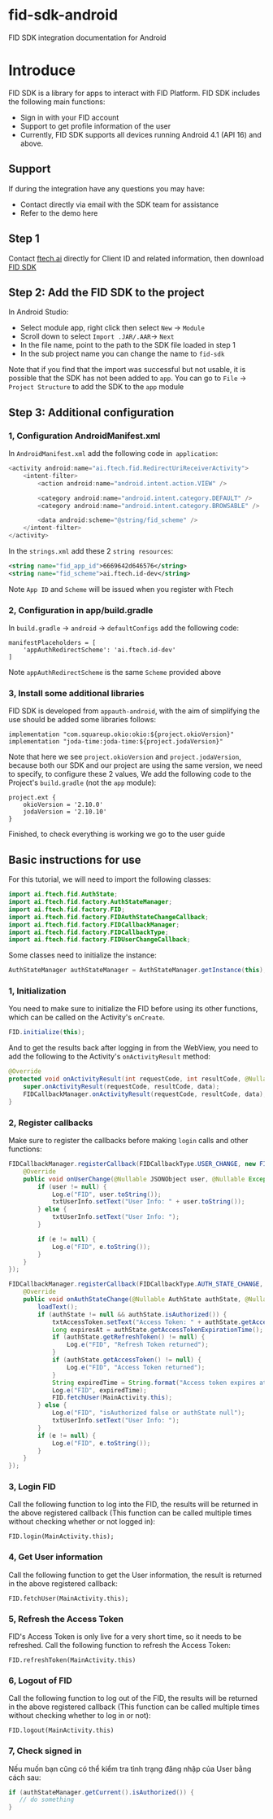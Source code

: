# fid-sdk-android

FID SDK integration documentation for Android

# Introduce
FID SDK is a library for apps to interact with FID Platform. FID SDK includes the following main functions:
- Sign in with your FID account
- Support to get profile information of the user
- Currently, FID SDK supports all devices running Android 4.1 (API 16) and above.

## Support
If during the integration have any questions you may have:

- Contact directly via email with the SDK team for assistance
- Refer to the demo here

## Step 1
Contact [ftech.ai](https://ftech.ai/) directly for Client ID and related information, then download [FID SDK](https://github.com/n76i/fid-sdk-android-demo/raw/main/fid-sdk/fid-sdk-release.aar)
## Step 2: Add the FID SDK to the project
In Android Studio:
- Select module app, right click then select `New` -> `Module`
- Scroll down to select `Import .JAR/.AAR`-> `Next`
- In the file name, point to the path to the SDK file loaded in step 1
- In the sub project name you can change the name to `fid-sdk`

Note that if you find that the import was successful but not usable, it is possible that the SDK has not been added to `app`. You can go to `File` ->` Project Structure` to add the SDK to the `app` module
## Step 3: Additional configuration
### 1, Configuration AndroidManifest.xml
In `AndroidManifest.xml` add the following code in` application`:
```java
<activity android:name="ai.ftech.fid.RedirectUriReceiverActivity">
    <intent-filter>
        <action android:name="android.intent.action.VIEW" />

        <category android:name="android.intent.category.DEFAULT" />
        <category android:name="android.intent.category.BROWSABLE" />

        <data android:scheme="@string/fid_scheme" />
    </intent-filter>
</activity>
```

In the `strings.xml` add these 2 `string resources`:
```xml
<string name="fid_app_id">6669642d646576</string>
<string name="fid_scheme">ai.ftech.id-dev</string>
```

Note `App ID` and `Scheme` will be issued when you register with Ftech
### 2, Configuration in app/build.gradle
In `build.gradle` -> `android` -> `defaultConfigs` add the following code:
```
manifestPlaceholders = [
    'appAuthRedirectScheme': 'ai.ftech.id-dev'
]
```

Note `appAuthRedirectScheme` is the same `Scheme` provided above
### 3, Install some additional libraries
FID SDK is developed from `appauth-android`, with the aim of simplifying the use should be added some libraries follows:
```
implementation "com.squareup.okio:okio:${project.okioVersion}"
implementation "joda-time:joda-time:${project.jodaVersion}"
```

Note that here we see `project.okioVersion` and `project.jodaVersion`, because both our SDK and our project are using the same version, we need to specify, to configure these 2 values, We add the following code to the Project's `build.gradle` (not the `app` module):
```
project.ext {
    okioVersion = '2.10.0'
    jodaVersion = '2.10.10'
}
```
Finished, to check everything is working we go to the user guide

## Basic instructions for use
For this tutorial, we will need to import the following classes:
```java
import ai.ftech.fid.AuthState;
import ai.ftech.fid.factory.AuthStateManager;
import ai.ftech.fid.factory.FID;
import ai.ftech.fid.factory.FIDAuthStateChangeCallback;
import ai.ftech.fid.factory.FIDCallbackManager;
import ai.ftech.fid.factory.FIDCallbackType;
import ai.ftech.fid.factory.FIDUserChangeCallback;
```

Some classes need to initialize the instance:
```java
AuthStateManager authStateManager = AuthStateManager.getInstance(this);
```

### 1, Initialization
You need to make sure to initialize the FID before using its other functions, which can be called on the Activity's `onCreate`.
```java
FID.initialize(this);
```
And to get the results back after logging in from the WebView, you need to add the following to the Activity's `onActivityResult` method:
```java
@Override
protected void onActivityResult(int requestCode, int resultCode, @Nullable Intent data) {
    super.onActivityResult(requestCode, resultCode, data);
    FIDCallbackManager.onActivityResult(requestCode, resultCode, data);
}
```
### 2, Register callbacks
Make sure to register the callbacks before making `login` calls and other functions:
```java
FIDCallbackManager.registerCallback(FIDCallbackType.USER_CHANGE, new FIDUserChangeCallback() {
    @Override
    public void onUserChange(@Nullable JSONObject user, @Nullable Exception e) {
        if (user != null) {
            Log.e("FID", user.toString());
            txtUserInfo.setText("User Info: " + user.toString());
        } else {
            txtUserInfo.setText("User Info: ");
        }

        if (e != null) {
            Log.e("FID", e.toString());
        }
    }
});

FIDCallbackManager.registerCallback(FIDCallbackType.AUTH_STATE_CHANGE, new FIDAuthStateChangeCallback() {
    @Override
    public void onAuthStateChange(@Nullable AuthState authState, @Nullable Exception e) {
        loadText();
        if (authState != null && authState.isAuthorized()) {
            txtAccessToken.setText("Access Token: " + authState.getAccessToken());
            Long expiresAt = authState.getAccessTokenExpirationTime();
            if (authState.getRefreshToken() != null) {
                Log.e("FID", "Refresh Token returned");
            }
            if (authState.getAccessToken() != null) {
                Log.e("FID", "Access Token returned");
            }
            String expiredTime = String.format("Access token expires at: %s", DateTimeFormat.forPattern("yyyy-MM-dd HH:mm:ss ZZ").print(expiresAt));
            Log.e("FID", expiredTime);
            FID.fetchUser(MainActivity.this);
        } else {
            Log.e("FID", "isAuthorized false or authState null");
            txtUserInfo.setText("User Info: ");
        }
        if (e != null) {
            Log.e("FID", e.toString());
        }
    }
});
```
### 3, Login FID
Call the following function to log into the FID, the results will be returned in the above registered callback (This function can be called multiple times without checking whether or not logged in):
```
FID.login(MainActivity.this);
```
### 4, Get User information
Call the following function to get the User information, the result is returned in the above registered callback:
```
FID.fetchUser(MainActivity.this);
```
### 5, Refresh the Access Token
FID's Access Token is only live for a very short time, so it needs to be refreshed. Call the following function to refresh the Access Token:
```
FID.refreshToken(MainActivity.this)
```
### 6, Logout of FID
Call the following function to log out of the FID, the results will be returned in the above registered callback (This function can be called multiple times without checking whether to log in or not):
```
FID.logout(MainActivity.this)
```
### 7, Check signed in
Nếu muốn bạn cũng có thể kiểm tra tình trạng đăng nhập của User bằng cách sau:
```java
if (authStateManager.getCurrent().isAuthorized()) {
   // do something
}
```
